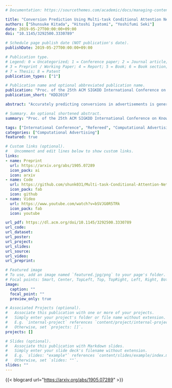 ```yaml
---
# Documentation: https://sourcethemes.com/academic/docs/managing-content/

title: "Conversion Prediction Using Multi-task Conditional Attention Networks to Support the Creation of Effective Ad Creative"
authors: ["Shunsuke Kitada", "Hitoshi Iyatomi", "Yoshifumi Seki"]
date: 2019-05-27T00:00:00+09:00
doi: "10.1145/3292500.3330789"

# Schedule page publish date (NOT publication's date).
publishDate: 2019-05-27T00:00:00+09:00

# Publication type.
# Legend: 0 = Uncategorized; 1 = Conference paper; 2 = Journal article;
# 3 = Preprint / Working Paper; 4 = Report; 5 = Book; 6 = Book section;
# 7 = Thesis; 8 = Patent
publication_types: ["1"]

# Publication name and optional abbreviated publication name.
publication: "Proc. of the 25th ACM SIGKDD International Conference on Knowledge Discovery & Data Mining. 2019."
publication_short: "KDD2019"

abstract: "Accurately predicting conversions in advertisements is generally a challenging task, because such conversions do not occur frequently. In this paper, we propose a new framework to support creating high-performing ad creatives, including the accurate prediction of ad creative text conversions before delivering to the consumer. The proposed framework includes three key ideas: multi-task learning, conditional attention, and attention highlighting. Multi-task learning is an idea for improving the prediction accuracy of conversion, which predicts clicks and conversions simultaneously, to solve the difficulty of data imbalance. Furthermore, conditional attention focuses attention of each ad creative with the consideration of its genre and target gender, thus improving conversion prediction accuracy. Attention highlighting visualizes important words and/or phrases based on conditional attention. We evaluated the proposed framework with actual delivery history data (14,000 creatives displayed more than a certain number of times from Gunosy Inc.), and confirmed that these ideas improve the prediction performance of conversions, and visualize noteworthy words according to the creatives' attributes."

# Summary. An optional shortened abstract.
summary: "Proc. of the 25th ACM SIGKDD International Conference on Knowledge Discovery & Data Mining. 2019. (**Acceptance Rate = 20%**; [1st place in Data Mining & Analysis at Google Scholar Metrics](https://scholar.google.com/citations?view_op=top_venues&hl=en&vq=eng_datamininganalysis))"

tags: ["International Conference", "Refereed", "Computational Advertising", "Gunosy", "International Publication"]
categories: ["Computational Advertising"]
featured: true

# Custom links (optional).
#   Uncomment and edit lines below to show custom links.
links:
- name: Preprint
  url: https://arxiv.org/abs/1905.07289
  icon_pack: ai
  icon: arxiv
- name: Code
  url: https://github.com/shunk031/Multi-task-Conditional-Attention-Networks
  icon_pack: fab
  icon: github
- name: Video
  url: https://www.youtube.com/watch?v=bSVJG0R5TRk
  icon_pack: fab
  icon: youtube

url_pdf: https://dl.acm.org/doi/10.1145/3292500.3330789
url_code:
url_dataset:
url_poster:
url_project:
url_slides:
url_source:
url_video:
url_preprint:

# Featured image
# To use, add an image named `featured.jpg/png` to your page's folder.
# Focal points: Smart, Center, TopLeft, Top, TopRight, Left, Right, BottomLeft, Bottom, BottomRight.
image:
  caption: ""
  focal_point: ""
  preview_only: true

# Associated Projects (optional).
#   Associate this publication with one or more of your projects.
#   Simply enter your project's folder or file name without extension.
#   E.g. `internal-project` references `content/project/internal-project/index.md`.
#   Otherwise, set `projects: []`.
projects: []

# Slides (optional).
#   Associate this publication with Markdown slides.
#   Simply enter your slide deck's filename without extension.
#   E.g. `slides: "example"` references `content/slides/example/index.md`.
#   Otherwise, set `slides: ""`.
slides: ""
---
```


{{< blogcard url="https://arxiv.org/abs/1905.07289" >}}
